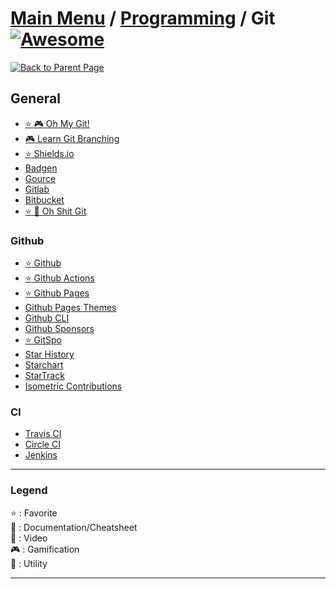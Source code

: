 # [Main Menu](../../README.md) / [Programming](../README.md) / Git [![Awesome](https://awesome.re/badge-flat.svg)](https://awesome.re)

[![Back to Parent Page](https://img.shields.io/badge/-Back_to_Parent_Page-blue?style=for-the-badge)](../README.md)

## General
- [:star: :video_game: Oh My Git!](https://ohmygit.org)
- [:video_game: Learn Git Branching](https://learngitbranching.js.org/)
- [:star: Shields.io](https://shields.io/)
- [Badgen](https://badgen.net/)
- [Gource](https://gource.io/)
- [Gitlab](https://gitlab.com/)
- [Bitbucket](https://bitbucket.org/product/)
- [:star: :book: Oh Shit Git](https://ohshitgit.com/fr)

### Github
- [:star: Github](https://github.com/)
- [:star: Github Actions](https://github.com/features/actions)
- [:star: Github Pages](https://pages.github.com)
- [Github Pages Themes](https://pages.github.com/themes/)
- [Github CLI](https://cli.github.com/)
- [Github Sponsors](https://github.com/sponsors)
- [:star: GitSpo](https://gitspo.com/)
- [Star History](https://star-history.t9t.io/)
- [Starchart](https://starchart.cc/)
- [StarTrack](https://seladb.github.io/StarTrack-js/)
- [Isometric Contributions](https://github.com/jasonlong/isometric-contributions)

### CI
- [Travis CI](https://travis-ci.com/)
- [Circle CI](https://circleci.com/)
- [Jenkins](https://www.jenkins.io)

---

### Legend
:star: : Favorite\
:book: : Documentation/Cheatsheet\
:movie_camera: : Video\
:video_game: : Gamification\
:wrench: : Utility

---
